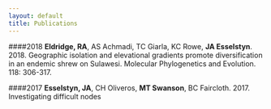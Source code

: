 ```yaml
---
layout: default
title: Publications
---
```


####2018
**Eldridge, RA**, AS Achmadi, TC Giarla, KC Rowe, **JA Esselstyn**. 2018. Geographic isolation and elevational gradients promote diversification in an endemic shrew on Sulawesi. Molecular Phylogenetics and Evolution. 118: 306-317.

####2017
**Esselstyn, JA**, CH Oliveros, **MT Swanson**, BC Faircloth. 2017. Investigating difficult nodes
